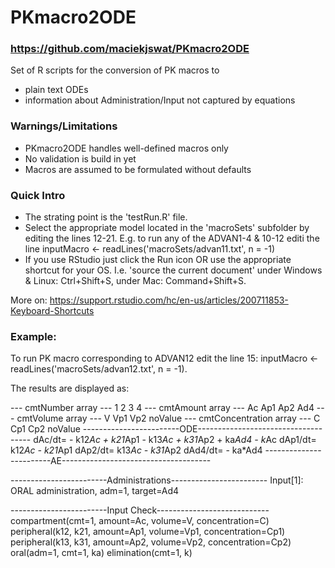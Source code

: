# PKmacro2ODE
### https://github.com/maciekjswat/PKmacro2ODE

Set of R scripts for the conversion of PK macros to 
* plain text ODEs
* information about Administration/Input not captured by equations

### Warnings/Limitations
* PKmacro2ODE handles well-defined macros only
* No validation is build in yet
* Macros are assumed to be formulated without defaults

### Quick Intro
* The strating point is the 'testRun.R' file.
* Select the appropriate model located in the 'macroSets' subfolder
by editing the lines 12-21.
E.g. to run any of the ADVAN1-4 & 10-12 editi the line
inputMacro <- readLines('macroSets/advan11.txt', n = -1)
* If you use RStudio just click the Run icon OR use the appropriate 
shortcut for your OS. I.e. 'source the current document' under 
Windows & Linux: Ctrl+Shift+S, under Mac: Command+Shift+S.

More on:
https://support.rstudio.com/hc/en-us/articles/200711853-Keyboard-Shortcuts 

### Example:
To run PK macro corresponding to ADVAN12 edit the line 15:
inputMacro <- readLines('macroSets/advan12.txt', n = -1).

The results are displayed as:

--- cmtNumber array --- 
1
2
3
4 
--- cmtAmount array  --- 
Ac
Ap1
Ap2
Ad4 
--- cmtVolume array  --- 
V
Vp1
Vp2
noValue 
--- cmtConcentration array  --- 
C
Cp1
Cp2
noValue 
------------------------ODE------------------------------------ 
dAc/dt= - k12*Ac + k21*Ap1 - k13*Ac + k31*Ap2 + ka*Ad4 - k*Ac
dAp1/dt= k12*Ac - k21*Ap1
dAp2/dt= k13*Ac - k31*Ap2
dAd4/dt= - ka*Ad4 
------------------------AE------------------------------------- 
 
------------------------Administrations------------------------ 
Input[1]: ORAL administration, adm=1, target=Ad4 

------------------------Input Check---------------------------- 
compartment(cmt=1, amount=Ac, volume=V, concentration=C)
peripheral(k12, k21, amount=Ap1, volume=Vp1, concentration=Cp1)
peripheral(k13, k31, amount=Ap2, volume=Vp2, concentration=Cp2)
oral(adm=1, cmt=1, ka)
elimination(cmt=1, k) 
